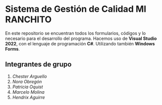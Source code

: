 # Sistema de Gestión de Calidad MI RANCHITO
En este repositorio se encuentran todos los formularios, códigos y lo necesario para el desarrollo del programa.
Hacemos uso de **Visual Studio 2022**, con el lenguaje de programación **C#**. Utilizando también **Windows Forms**.
## Integrantes de grupo
1. *Chester Arguello*
2. *Nora Obregón*
3. *Patricia Oquist*
4. *Marcelo Molina*
5. *Hendrix Aguirre*
